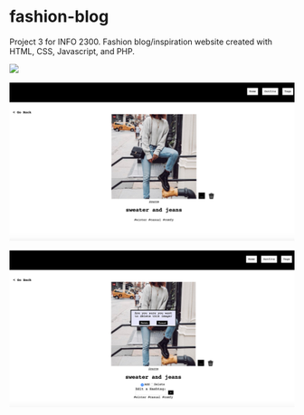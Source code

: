# fashion-blog

Project 3 for INFO 2300. Fashion blog/inspiration website created with HTML, CSS, Javascript, and PHP.

![](all-screenshot.png)

![](details-screenshot.png)

![](delete-screenshot.png)
